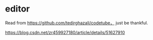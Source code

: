 # editor
Read from https://github.com/tedirghazali/codetube， just be thankful.

https://blog.csdn.net/zr459927180/article/details/51627910
